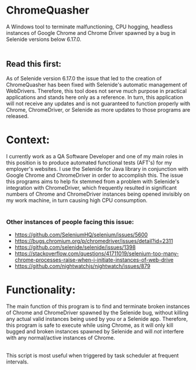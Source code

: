 # ChromeQuasher
A Windows tool to terminate malfunctioning, CPU hogging, headless instances of Google Chrome and Chrome Driver spawned by a bug in Selenide versions below 6.17.0.    <br><br>    

## Read this first:
As of Selenide version 6.17.0 the issue that led to the creation of ChromeQuasher has been fixed with Selenide's automatic management of WebDrivers. Therefore, this tool does not serve much purpose in practical applications and stands here only as a reference. In turn, this application will not receive any updates and is not guaranteed to function properly with Chrome, ChromeDriver, or Selenide as more updates to those programs are released.

# Context:
I currently work as a QA Software Developer and one of my main roles in this position is to produce automated functional tests (AFT's) for my employer's websites. I use the Selenide for Java library in conjunction with Google Chrome and ChromeDriver in order to accomplish this. The issue this programs aims to help fix stemmed from a problem with Selenide's integration with ChromeDriver, which frequently resulted in significant numbers of Chrome and ChromeDriver instances being opened invisibly on my work machine, in turn causing high CPU consumption.    <br><br>    

### Other instances of people facing this issue:
* https://github.com/SeleniumHQ/selenium/issues/5600
* https://bugs.chromium.org/p/chromedriver/issues/detail?id=2311
* https://github.com/selenide/selenide/issues/1398
* https://stackoverflow.com/questions/41711019/selenium-too-many-chrome-processes-raise-when-i-initiate-instances-of-web-drive
* https://github.com/nightwatchjs/nightwatch/issues/879

# Functionality:
The main function of this program is to find and terminate broken instances of Chrome and ChromeDriver spawned by the Selenide bug, without killing any actual valid instances being used by you or a Selenide app. Therefore, this program is safe to execute while using Chrome, as it will only kill bugged and broken instances spawned by Selenide and will _not_ interfere with any normal/active instances of Chrome.    <br><br>    

This script is most useful when triggered by task scheduler at frequent intervals.
